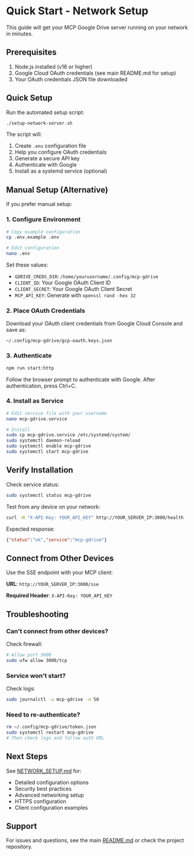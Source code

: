 # Quick Start - Network Setup

This guide will get your MCP Google Drive server running on your network in minutes.

## Prerequisites

1. Node.js installed (v16 or higher)
2. Google Cloud OAuth credentials (see main README.md for setup)
3. Your OAuth credentials JSON file downloaded

## Quick Setup

Run the automated setup script:

```bash
./setup-network-server.sh
```

The script will:
1. Create `.env` configuration file
2. Help you configure OAuth credentials
3. Generate a secure API key
4. Authenticate with Google
5. Install as a systemd service (optional)

## Manual Setup (Alternative)

If you prefer manual setup:

### 1. Configure Environment

```bash
# Copy example configuration
cp .env.example .env

# Edit configuration
nano .env
```

Set these values:
- `GDRIVE_CREDS_DIR`: `/home/yourusername/.config/mcp-gdrive`
- `CLIENT_ID`: Your Google OAuth Client ID
- `CLIENT_SECRET`: Your Google OAuth Client Secret
- `MCP_API_KEY`: Generate with `openssl rand -hex 32`

### 2. Place OAuth Credentials

Download your OAuth client credentials from Google Cloud Console and save as:
```
~/.config/mcp-gdrive/gcp-oauth.keys.json
```

### 3. Authenticate

```bash
npm run start:http
```

Follow the browser prompt to authenticate with Google. After authentication, press Ctrl+C.

### 4. Install as Service

```bash
# Edit service file with your username
nano mcp-gdrive.service

# Install
sudo cp mcp-gdrive.service /etc/systemd/system/
sudo systemctl daemon-reload
sudo systemctl enable mcp-gdrive
sudo systemctl start mcp-gdrive
```

## Verify Installation

Check service status:
```bash
sudo systemctl status mcp-gdrive
```

Test from any device on your network:
```bash
curl -H "X-API-Key: YOUR_API_KEY" http://YOUR_SERVER_IP:3000/health
```

Expected response:
```json
{"status":"ok","service":"mcp-gdrive"}
```

## Connect from Other Devices

Use the SSE endpoint with your MCP client:

**URL**: `http://YOUR_SERVER_IP:3000/sse`

**Required Header**: `X-API-Key: YOUR_API_KEY`

## Troubleshooting

### Can't connect from other devices?

Check firewall:
```bash
# Allow port 3000
sudo ufw allow 3000/tcp
```

### Service won't start?

Check logs:
```bash
sudo journalctl -u mcp-gdrive -n 50
```

### Need to re-authenticate?

```bash
rm ~/.config/mcp-gdrive/token.json
sudo systemctl restart mcp-gdrive
# Then check logs and follow auth URL
```

## Next Steps

See [NETWORK_SETUP.md](NETWORK_SETUP.md) for:
- Detailed configuration options
- Security best practices
- Advanced networking setup
- HTTPS configuration
- Client configuration examples

## Support

For issues and questions, see the main [README.md](README.md) or check the project repository.
